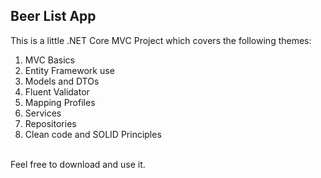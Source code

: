 ## Beer List App
This is a little .NET Core MVC Project which covers the following themes:

1. MVC Basics
2. Entity Framework use
3. Models and DTOs
4. Fluent Validator
5. Mapping Profiles
6. Services
7. Repositories
8. Clean code and SOLID Principles

<br/>
Feel free to download and use it. 
